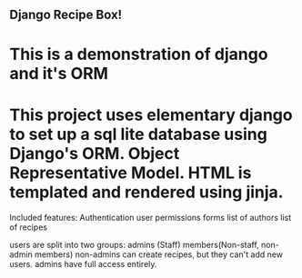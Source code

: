 ## Django Recipe Box!

# This is a demonstration of django and it's ORM

# This project uses elementary django to set up a sql lite database using Django's ORM. Object Representative Model. HTML is templated and rendered using jinja.

Included features:
Authentication
user permissions
forms
list of authors
list of recipes


users are split into two groups:
admins (Staff)
members(Non-staff, non-admin members)
non-admins can create recipes, but they can't add new users.
admins have full access entirely.
